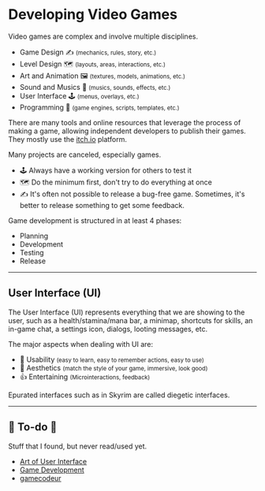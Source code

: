 # Developing Video Games

<div class="row row-cols-lg-2"><div>

Video games are complex and involve multiple disciplines.

* Game Design ✍️ <small>(mechanics, rules, story, etc.)</small>
* Level Design 🗺️ <small>(layouts, areas, interactions, etc.)</small>
* Art and Animation 🖼️ <small>(textures, models, animations, etc.)</small>
* Sound and Musics 🎺 <small>(musics, sounds, effects, etc.)</small>
* User Interface 🕹️ <small>(menus, overlays, etc.)</small>
* Programming 🤖 <small>(game engines, scripts, templates, etc.)</small>

There are many tools and online resources that leverage the process of making a game, allowing independent developers to publish their games. They mostly use the [itch.io](https://itch.io/) platform.
</div><div>

Many projects are canceled, especially games.

* 🕹️ Always have a working version for others to test it
* 🗺️ Do the minimum first, don't try to do everything at once
* ✍️ It's often not possible to release a bug-free game. Sometimes, it's better to release something to get some feedback.

Game development is structured in at least 4 phases:

* Planning
* Development
* Testing
* Release
</div></div>

<hr class="sep-both">

## User Interface (UI)

<div class="row row-cols-lg-2"><div>

The User Interface (UI) represents everything that we are showing to the user, such as a health/stamina/mana bar, a minimap, shortcuts for skills, an in-game chat, a settings icon, dialogs, looting messages, etc.

The major aspects when dealing with UI are:

* 🐣 Usability <small>(easy to learn, easy to remember actions, easy to use)</small>
* 🦋 Aesthetics <small>(match the style of your game, immersive, look good)</small>
* 👍 Entertaining <small>(Microinteractions, feedback)</small>

Epurated interfaces such as in Skyrim are called diegetic interfaces.
</div><div>
</div></div>

<hr class="sep-both">

## 👻 To-do 👻

Stuff that I found, but never read/used yet.

<div class="row row-cols-lg-2"><div>

* [Art of User Interface](https://www.taskade.com/blog/user-interface-design-gaming-productivity/)
* [Game Development](https://gamedevelopment.tutsplus.com/)
* [gamecodeur](https://www.gamecodeur.fr/)
</div><div>
</div></div>